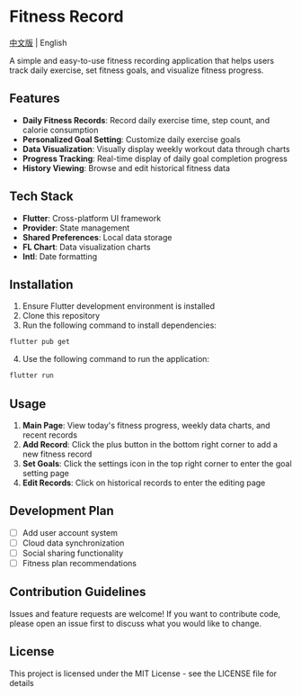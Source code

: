 # Fitness Record

[中文版](./README.md) | English

A simple and easy-to-use fitness recording application that helps users track daily exercise, set fitness goals, and visualize fitness progress.

## Features

- **Daily Fitness Records**: Record daily exercise time, step count, and calorie consumption
- **Personalized Goal Setting**: Customize daily exercise goals
- **Data Visualization**: Visually display weekly workout data through charts
- **Progress Tracking**: Real-time display of daily goal completion progress
- **History Viewing**: Browse and edit historical fitness data

## Tech Stack

- **Flutter**: Cross-platform UI framework
- **Provider**: State management
- **Shared Preferences**: Local data storage
- **FL Chart**: Data visualization charts
- **Intl**: Date formatting

## Installation

1. Ensure Flutter development environment is installed
2. Clone this repository
3. Run the following command to install dependencies:

```bash
flutter pub get
```

4. Use the following command to run the application:

```bash
flutter run
```

## Usage

1. **Main Page**: View today's fitness progress, weekly data charts, and recent records
2. **Add Record**: Click the plus button in the bottom right corner to add a new fitness record
3. **Set Goals**: Click the settings icon in the top right corner to enter the goal setting page
4. **Edit Records**: Click on historical records to enter the editing page

## Development Plan

- [ ] Add user account system
- [ ] Cloud data synchronization
- [ ] Social sharing functionality
- [ ] Fitness plan recommendations

## Contribution Guidelines

Issues and feature requests are welcome! If you want to contribute code, please open an issue first to discuss what you would like to change.

## License

This project is licensed under the MIT License - see the LICENSE file for details